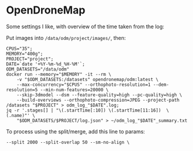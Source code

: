 # OpenDroneMap

Some settings I like, with overview of the time taken from the log:

Put images into `/data/odm/project/images/`, then:

```
CPUS="35";
MEMORY="400g";
PROJECT="project";
DATE=`date '+%Y-%m-%d_%H-%M'`;
ODM_DATASETS="/data/odm"
docker run --memory="$MEMORY" -it --rm \
	-v "$ODM_DATASETS:/datasets" opendronemap/odm:latest \
    --max-concurrency="$CPUS" --orthophoto-resolution=1 --dem-resolution=5 --min-num-features=20000 \
    --skip-3dmodel --dsm --feature-quality=high --pc-quality=high \
    --build-overviews --orthophoto-compression=JPEG --project-path /datasets "$PROJECT" > odm_log_"$DATE".log;
jq -r '.stages[] | "\(.startTime[:10]) \(.startTime[11:16])  \(.name)"' \
	"$ODM_DATASETS/$PROJECT/log.json" > ~/odm_log_"$DATE"_summary.txt
```

To process using the split/merge, add this line to params:

`--split 2000 --split-overlap 50 --sm-no-align \`

